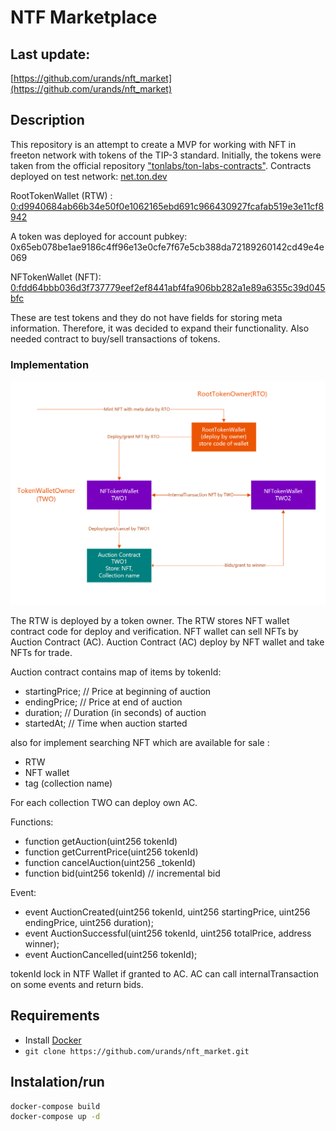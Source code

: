 # NTF Marketplace 

## Last update:

[https://github.com/urands/nft_market](https://github.com/urands/nft_market)

## Description
This repository is an attempt to create a MVP for working with NFT in freeton network with tokens of the TIP-3 standard. Initially, the tokens were taken from the official repository ["tonlabs/ton-labs-contracts"](https://github.com/tonlabs/ton-labs-contracts/tree/master/cpp/tokens-nonfungible).
Contracts deployed on test network: [net.ton.dev](net.ton.dev)

RootTokenWallet (RTW) : [0:d9940684ab66b34e50f0e1062165ebd691c966430927fcafab519e3e11cf8942](https://net.ton.live/accounts/accountDetails?id=0%3Ad9940684ab66b34e50f0e1062165ebd691c966430927fcafab519e3e11cf8942)

A token was deployed for account pubkey: 0x65eb078be1ae9186c4ff96e13e0cfe7f67e5cb388da72189260142cd49e4e069

NFTokenWallet (NFT): [0:fdd64bbb036d3f737779eef2ef8441abf4fa906bb282a1e89a6355c39d045bfc](https://net.ton.live/accounts/accountDetails?id=0%3Afdd64bbb036d3f737779eef2ef8441abf4fa906bb282a1e89a6355c39d045bfc)

These are test tokens and they do not have fields for storing meta information. Therefore, it was decided to expand their functionality. Also needed contract   to buy/sell transactions of tokens.
### Implementation
![img](./docs/token.png)

The RTW is deployed by a token owner. The RTW stores NFT wallet contract code for deploy and verification. NFT wallet can sell NFTs by Auction Contract (AC). Auction Contract (AC) deploy by NFT wallet and take NFTs for trade. 

Auction contract contains map of items by tokenId:

+ startingPrice; // Price at beginning of auction
+ endingPrice; // Price at end of auction
+ duration; // Duration (in seconds) of auction
+ startedAt; // Time when auction started

also for implement searching NFT which are available for sale :
+ RTW
+ NFT wallet
+ tag (collection name)

For each collection TWO can deploy own AC.

Functions:
+ function getAuction(uint256 tokenId)
+ function getCurrentPrice(uint256 tokenId)
+ function cancelAuction(uint256 _tokenId)
+ function bid(uint256 tokenId) // incremental bid

Event:
+ event AuctionCreated(uint256 tokenId, uint256 startingPrice, uint256 endingPrice, uint256 duration);
+ event AuctionSuccessful(uint256 tokenId, uint256 totalPrice, address winner);
+ event AuctionCancelled(uint256 tokenId);

tokenId lock in NTF Wallet if granted to AC. AC can call internalTransaction on some events and return bids.
        

## Requirements

- Install [Docker](https://www.docker.com/products/docker-desktop)
- `git clone https://github.com/urands/nft_market.git`

## Instalation/run

```bash
docker-compose build
docker-compose up -d
```
